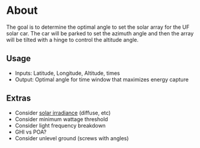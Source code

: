 # About

The goal is to determine the optimal angle to set the solar array for the UF solar car.  The car will be parked to set the azimuth angle and then the array will be tilted with a hinge to control the altitude angle.

## Usage

  * Inputs: Latitude, Longitude, Altitude, times
  * Output: Optimal angle for time window that maximizes energy capture

## Extras

  * Consider [solar irradiance](https://en.wikipedia.org/wiki/Solar_irradiance) (diffuse, etc)
  * Consider minimum wattage threshold
  * Consider light frequency breakdown
  * GHI vs POA?
  * Consider unlevel ground (screws with angles)
